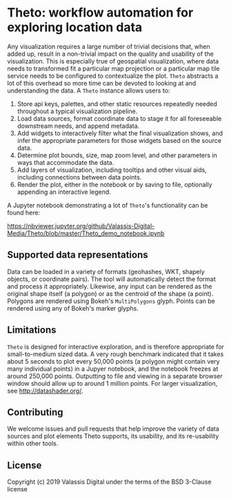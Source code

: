 # Theto: workflow automation for exploring location data

Any visualization requires a large number of trivial decisions that, when added up, result in a non-trivial 
impact on the quality and usability of the visualization. This is especially true of geospatial visualization,
where data needs to transformed fit a particular map projection or a particular map tile service needs to be 
configured to contextualize the plot. `Theto` abstracts a lot of this overhead so more time can be devoted
to looking at and understanding the data. A `Theto` instance allows users to:

1. Store api keys, palettes, and other static resources repeatedly needed throughout a typical visualization 
pipeline.
2. Load data sources, format coordinate data to stage it for all foreseeable downstream needs, and append metadata. 
3. Add widgets to interactively filter what the final visualization shows, and infer the appropriate parameters
for those widgets based on the source data.
4. Determine plot bounds, size, map zoom level, and other parameters in ways that accommodate the data. 
5. Add layers of visualization, including tooltips and other visual aids, including connections between data points.
6. Render the plot, either in the notebook or by saving to file, optionally appending an interactive legend.

A Jupyter notebook demonstrating a lot of `Theto`'s functionality can be found here:

https://nbviewer.jupyter.org/github/Valassis-Digital-Media/Theto/blob/master/Theto_demo_notebook.ipynb

## Supported data representations
Data can be loaded in a variety of formats (geohashes, WKT, shapely objects, or coordinate pairs). The tool will 
automatically detect the format and process it appropriately. Likewise, any input can be rendered as the original 
shape itself (a polygon) or as the centroid of the shape (a point). Polygons are rendered using Bokeh's 
`MultiPolygons` glyph. Points can be rendered using any of Bokeh's marker glyphs.

## Limitations
`Theto` is designed for interactive exploration, and is therefore appropriate for small-to-medium sized data. 
A very rough benchmark indicated that it takes about 5 seconds to plot every 50,000 points (a polygon might contain 
very many individual points) in a Jupyer notebook, and the notebook freezes at around 250,000 points. Outputting to 
file and viewing in a separate browser window should allow up to around 1 million points. For larger visualization, 
see http://datashader.org/.

## Contributing
We welcome issues and pull requests that help improve the variety of data sources and plot elements Theto 
supports, its usability, and its re-usability within other tools.

## License
Copyright (c) 2019 Valassis Digital under the terms of the BSD 3-Clause license